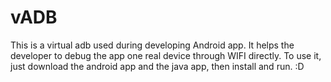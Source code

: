 # vADB
This is a virtual adb used during developing Android app. It helps the developer to debug the app one real device through WIFI
directly. To use it, just download the android app and the java app, then install and run. :D
